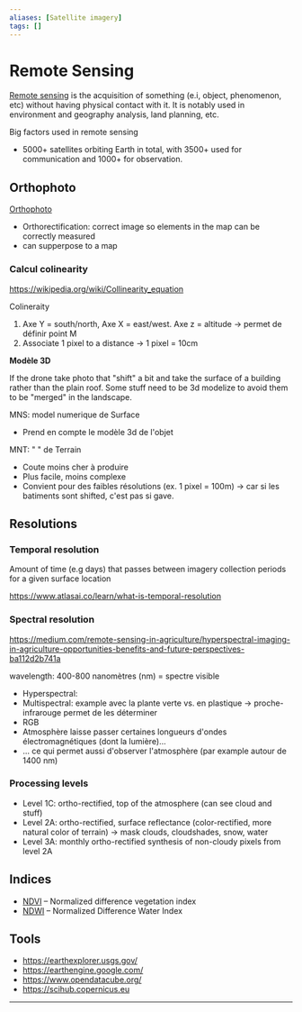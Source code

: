 ```yaml
---
aliases: [Satellite imagery]
tags: []
---
```


# Remote Sensing

[Remote sensing](https://wikipedia.org/wiki/remote_sensing) is the acquisition of something (e.i, object, phenomenon, etc) without having physical contact with it. It is notably used in environment and geography analysis, land planning, etc.


Big factors used in remote sensing
- 5000+ satellites orbiting Earth in total, with 3500+ used for communication and 1000+ for observation.

## Orthophoto

[Orthophoto](https://wikipedia.org/wiki/orthophoto)
- Orthorectification: correct image so elements in the map can be correctly measured
- can supperpose to a map

### Calcul colinearity

https://wikipedia.org/wiki/Collinearity_equation

Colineraity
1. Axe Y = south/north, Axe X = east/west. Axe z = altitude → permet de définir point M
2. Associate 1 pixel to a distance → 1 pixel = 10cm

**Modèle 3D**

If the drone take photo that "shift" a bit and take the surface of a building rather than the plain roof. Some stuff need to be 3d modelize to avoid them to be "merged" in the landscape.

MNS: model numerique de Surface
- Prend en compte le modèle 3d de l'objet

MNT: " " de Terrain
- Coute moins cher à produire
- Plus facile, moins complexe
- Convient pour des faibles résolutions (ex. 1 pixel = 100m) → car si les batiments sont shifted, c'est pas si gave.

## Resolutions

### Temporal resolution

Amount of time (e.g days) that passes between imagery collection periods for a given surface location

https://www.atlasai.co/learn/what-is-temporal-resolution

### Spectral resolution

https://medium.com/remote-sensing-in-agriculture/hyperspectral-imaging-in-agriculture-opportunities-benefits-and-future-perspectives-ba112d2b741a

wavelength: 400-800 nanomètres (nm) = spectre visible

- Hyperspectral: 
- Multispectral: example avec la plante verte vs. en plastique → proche-infrarouge permet de les déterminer
- RGB
- Atmosphère laisse passer certaines longueurs d'ondes électromagnétiques (dont la lumière)…
- … ce qui permet aussi d'observer l'atmosphère (par example autour de 1400 nm)

### Processing levels

- Level 1C: ortho-rectified, top of the atmosphere (can see cloud and stuff)
- Level 2A: ortho-rectified, surface reflectance (color-rectified, more natural color of terrain) → mask clouds, cloudshades, snow, water
- Level 3A: monthly ortho-rectified synthesis of non-cloudy pixels from level 2A

## Indices

- [NDVI](https://wikipedia.org/wiki/normalized_difference_vegetation_index) – Normalized difference vegetation index
- [NDWI](https://wikipedia.org/wiki/normalized_difference_water_index) – Normalized Difference Water Index

## Tools

- https://earthexplorer.usgs.gov/
- https://earthengine.google.com/
- https://www.opendatacube.org/
- https://scihub.copernicus.eu


---
